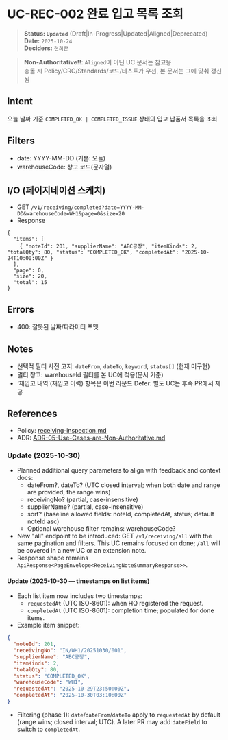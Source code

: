 # UC-REC-002 완료 입고 목록 조회

> **Status: `Updated`**   (Draft|In-Progress|Updated|Aligned|Deprecated)  
> **Date:** `2025-10-24`  
> **Deciders:** `현희찬`

> **Non-Authoritative!!**: `Aligned`이 아닌 UC 문서는 참고용  
> 충돌 시 Policy/CRC/Standards/코드/테스트가 우선, 본 문서는 그에 맞춰 갱신됨

## Intent

오늘 날짜 기준 `COMPLETED_OK | COMPLETED_ISSUE` 상태의 입고 납품서 목록을 조회

## Filters
- date: YYYY-MM-DD (기본: 오늘)
- warehouseCode: 창고 코드(문자열)

## I/O (페이지네이션 스케치)

- GET `/v1/receiving/completed?date=YYYY-MM-DD&warehouseCode=WH1&page=0&size=20`
- Response
```
{
  "items": [
    { "noteId": 201, "supplierName": "ABC공장", "itemKinds": 2, "totalQty": 80, "status": "COMPLETED_OK", "completedAt": "2025-10-24T10:00:00Z" }
  ],
  "page": 0,
  "size": 20,
  "total": 15
}
```

## Errors
- 400: 잘못된 날짜/파라미터 포맷

## Notes
- 선택적 필터 사전 고지: `dateFrom`, `dateTo`, `keyword`, `status[]` (현재 미구현)
- 멀티 창고: warehouseId 필터를 본 UC에 적용(문서 기준)
- ‘재입고 내역’(재입고 이력) 항목은 이번 라운드 Defer: 별도 UC는 후속 PR에서 제공

## References
- Policy: [receiving-inspection.md](../../policy/receiving-inspection.md)
- ADR: [ADR-05-Use-Cases-are-Non-Authoritative.md](../../adr/ADR-05-Use-Cases-are-Non-Authoritative.md)



### Update (2025-10-30)
- Planned additional query parameters to align with feedback and context docs:
  - dateFrom?, dateTo? (UTC closed interval; when both date and range are provided, the range wins)
  - receivingNo? (partial, case-insensitive)
  - supplierName? (partial, case-insensitive)
  - sort? (baseline allowed fields: noteId, completedAt, status; default noteId asc)
  - Optional warehouse filter remains: warehouseCode?
- New "all" endpoint to be introduced: GET `/v1/receiving/all` with the same pagination and filters. This UC remains focused on done; `/all` will be covered in a new UC or an extension note.
- Response shape remains `ApiResponse<PageEnvelope<ReceivingNoteSummaryResponse>>`.


#### Update (2025-10-30 — timestamps on list items)
- Each list item now includes two timestamps:
  - `requestedAt` (UTC ISO-8601): when HQ registered the request.
  - `completedAt` (UTC ISO-8601): completion time; populated for done items.
- Example item snippet:
```json
{
  "noteId": 201,
  "receivingNo": "IN/WH1/20251030/001",
  "supplierName": "ABC공장",
  "itemKinds": 2,
  "totalQty": 80,
  "status": "COMPLETED_OK",
  "warehouseCode": "WH1",
  "requestedAt": "2025-10-29T23:50:00Z",
  "completedAt": "2025-10-30T03:10:00Z"
}
```
- Filtering (phase 1): `date`/`dateFrom`/`dateTo` apply to `requestedAt` by default (range wins; closed interval; UTC). A later PR may add `dateField` to switch to `completedAt`.
